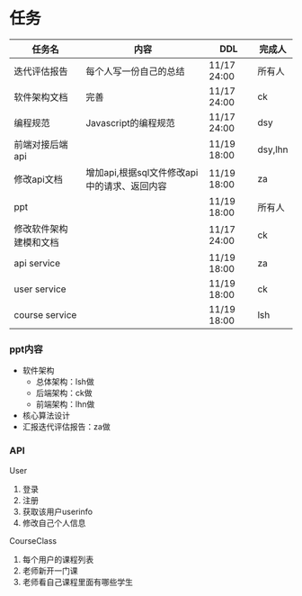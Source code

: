 # 任务

| 任务名                 | 内容                                         | DDL         | 完成人  |
| ---------------------- | -------------------------------------------- | ----------- | ------- |
| 迭代评估报告           | 每个人写一份自己的总结                       | 11/17 24:00 | 所有人  |
| 软件架构文档           | 完善                                         | 11/17 24:00 | ck      |
| 编程规范               | Javascript的编程规范                         | 11/17 24:00 | dsy     |
| 前端对接后端api        |                                              | 11/19 18:00 | dsy,lhn |
| 修改api文档            | 增加api,根据sql文件修改api中的请求、返回内容 | 11/19 18:00 | za      |
| ppt                    |                                              | 11/19 18:00 | 所有人  |
| 修改软件架构建模和文档 |                                              | 11/17 24:00 | ck      |
| api service            |                                              | 11/19 18:00 | za      |
| user service           |                                              | 11/19 18:00 | ck      |
| course service         |                                              | 11/19 18:00 | lsh     |



### ppt内容

- 软件架构
  - 总体架构：lsh做
  - 后端架构：ck做
  - 前端架构：lhn做
- 核心算法设计
- 汇报迭代评估报告：za做



### API

User

1. 登录
2. 注册
3. 获取该用户userinfo
4. 修改自己个人信息

CourseClass

1. 每个用户的课程列表
2. 老师新开一门课
3. 老师看自己课程里面有哪些学生